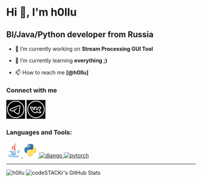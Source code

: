 # Hi 👋, I'm h0llu
## BI/Java/Python developer from Russia

- 🔭 I’m currently working on **Stream Processing GUI Tool**

- 🌱 I’m currently learning **everything ;)**

- 📫 How to reach me **[@h0llu]**

### Connect with me

[![website](./img/tg-logo.png)](https://t.me/h0llu)
[![website](./img/vk-logo.png)](https://vk.com/tseytin_gena)

<h3 align="left">Languages and Tools:</h3>
<p align="left"> <a href="https://www.java.com" target="_blank" rel="noreferrer"> <img src="https://raw.githubusercontent.com/devicons/devicon/master/icons/java/java-original.svg" alt="java" width="40" height="40"/> </a> <a href="https://www.python.org" target="_blank" rel="noreferrer"> <img src="https://raw.githubusercontent.com/devicons/devicon/master/icons/python/python-original.svg" alt="python" width="40" height="40"/> </a> <a href="https://www.djangoproject.com/" target="_blank" rel="noreferrer"> <img src="https://cdn.worldvectorlogo.com/logos/django.svg" alt="django" width="40" height="40"/> </a> <a href="https://pytorch.org/" target="_blank" rel="noreferrer"> <img src="https://www.vectorlogo.zone/logos/pytorch/pytorch-icon.svg" alt="pytorch" width="40" height="40"/> </a> </p>

---

<img src="https://github-readme-stats.vercel.app/api/top-langs?username=h0llu&show_icons=true&theme=dark&hide_border=true&locale=en&layout=compact&title_color=ff652f&icon_color=FFE400&bg_color=09131B&text_color=ffffff&border_color=0c1a25" alt="h0llu" />

<img alt="codeSTACKr's GitHub Stats" src="https://github-readme-stats.vercel.app/api?username=h0llu&show_icons=true&hide_border=false&title_color=ff652f&icon_color=FFE400&bg_color=09131B&text_color=ffffff&border_color=0c1a25" />
